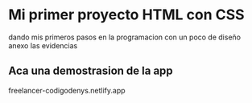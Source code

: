 
# Mi primer proyecto HTML con CSS

dando mis primeros pasos en la programacion con un poco de diseño anexo las evidencias 


## Aca una demostrasion de la app

freelancer-codigodenys.netlify.app

